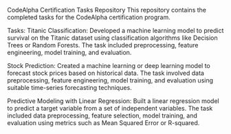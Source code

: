 CodeAlpha Certification Tasks Repository
This repository contains the completed tasks for the CodeAlpha certification program.

Tasks:
Titanic Classification:
Developed a machine learning model to predict survival on the Titanic dataset using classification algorithms like Decision Trees or Random Forests. The task included preprocessing, feature engineering, model training, and evaluation.

Stock Prediction:
Created a machine learning or deep learning model to forecast stock prices based on historical data. The task involved data preprocessing, feature engineering, model training, and evaluation using suitable time-series forecasting techniques.

Predictive Modeling with Linear Regression:
Built a linear regression model to predict a target variable from a set of independent variables. The task included data preprocessing, feature selection, model training, and evaluation using metrics such as Mean Squared Error or R-squared.
